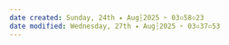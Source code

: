```yaml
---
date created: Sunday, 24th ✦ Aug┆2025 ➣ 03▫58▫23 
date modified: Wednesday, 27th ✦ Aug┆2025 ➣ 03▫37▫53 
---
```

